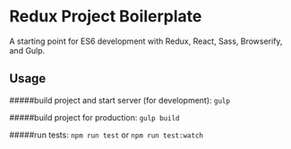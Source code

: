 
Redux Project Boilerplate
=====

A starting point for ES6 development with Redux, React, Sass, Browserify, and Gulp.



## Usage

#####build project and start server (for development):
`
gulp
`

#####build project for production:
`
gulp build
`

#####run tests:
`npm run test` or `npm run test:watch`

